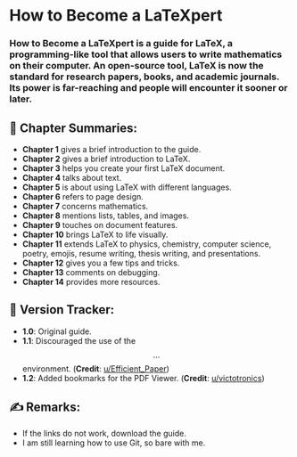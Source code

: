 # How to Become a LaTeXpert

### How to Become a LaTeXpert is a guide for LaTeX, a programming-like tool that allows users to write mathematics on their computer. An open-source tool, LaTeX is now the standard for research papers, books, and academic journals. Its power is far-reaching and people will encounter it sooner or later.

## :scroll: Chapter Summaries:   
- **Chapter 1** gives a brief introduction to the guide.  
- **Chapter 2** gives a brief introduction to LaTeX.  
- **Chapter 3** helps you create your first LaTeX document.  
- **Chapter 4** talks about text.  
- **Chapter 5** is about using LaTeX with different languages.  
- **Chapter 6** refers to page design.  
- **Chapter 7** concerns mathematics.  
- **Chapter 8** mentions lists, tables, and images.  
- **Chapter 9** touches on document features.   
- **Chapter 10** brings LaTeX to life visually.   
- **Chapter 11** extends LaTeX to physics, chemistry, computer science, poetry, emojis, resume writing, thesis writing, and presentations.  
- **Chapter 12** gives you a few tips and tricks.  
- **Chapter 13** comments on debugging.  
- **Chapter 14** provides more resources.  

## :arrow_up_small: Version Tracker:   
- **1.0**: Original guide.  
- **1.1**: Discouraged the use of the $$...$$ environment. (**Credit**: [u/Efficient_Paper](https://www.reddit.com/user/Efficient_Paper/))  
- **1.2**: Added bookmarks for the PDF Viewer. (**Credit**: [u/victotronics](https://www.reddit.com/user/victotronics/))  

## :writing_hand: Remarks:   
- If the links do not work, download the guide.   
- I am still learning how to use Git, so bare with me.  

